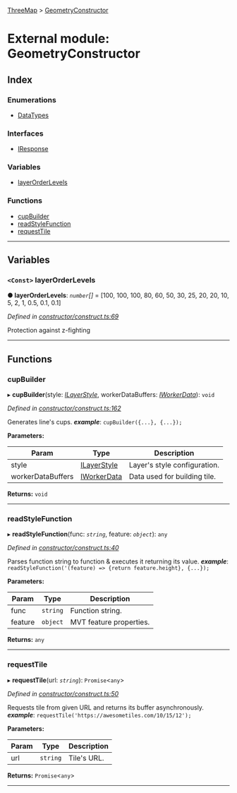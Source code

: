 [ThreeMap](../README.md) > [GeometryConstructor](../modules/geometryconstructor.md)

# External module: GeometryConstructor

## Index

### Enumerations

* [DataTypes](../enums/geometryconstructor.datatypes.md)

### Interfaces

* [IResponse](../interfaces/geometryconstructor.iresponse.md)

### Variables

* [layerOrderLevels](geometryconstructor.md#layerorderlevels)

### Functions

* [cupBuilder](geometryconstructor.md#cupbuilder)
* [readStyleFunction](geometryconstructor.md#readstylefunction)
* [requestTile](geometryconstructor.md#requesttile)

---

## Variables

<a id="layerorderlevels"></a>

### `<Const>` layerOrderLevels

**● layerOrderLevels**: *`number`[]* =  [100, 100, 100, 80, 60, 50, 30, 25, 20, 20, 10, 5, 2, 1, 0.5, 0.1, 0.1]

*Defined in [constructor/construct.ts:69](https://github.com/areknawo/Three-Map/blob/41e1f78/src/constructor/construct.ts#L69)*

Protection against z-fighting

___

## Functions

<a id="cupbuilder"></a>

###  cupBuilder

▸ **cupBuilder**(style: *[ILayerStyle](../interfaces/interfaces.ilayerstyle.md)*, workerDataBuffers: *[IWorkerData](../interfaces/interfaces.iworkerdata.md)*): `void`

*Defined in [constructor/construct.ts:162](https://github.com/areknawo/Three-Map/blob/41e1f78/src/constructor/construct.ts#L162)*

Generates line's cups.
*__example__*: `cupBuilder({...}, {...});`

**Parameters:**

| Param | Type | Description |
| ------ | ------ | ------ |
| style | [ILayerStyle](../interfaces/interfaces.ilayerstyle.md) |  Layer's style configuration. |
| workerDataBuffers | [IWorkerData](../interfaces/interfaces.iworkerdata.md) |  Data used for building tile. |

**Returns:** `void`

___
<a id="readstylefunction"></a>

###  readStyleFunction

▸ **readStyleFunction**(func: *`string`*, feature: *`object`*): `any`

*Defined in [constructor/construct.ts:40](https://github.com/areknawo/Three-Map/blob/41e1f78/src/constructor/construct.ts#L40)*

Parses function string to function & executes it returning its value.
*__example__*: `readStyleFunction('(feature) => {return feature.height}, {...});`

**Parameters:**

| Param | Type | Description |
| ------ | ------ | ------ |
| func | `string` |  Function string. |
| feature | `object` |  MVT feature properties. |

**Returns:** `any`

___
<a id="requesttile"></a>

###  requestTile

▸ **requestTile**(url: *`string`*): `Promise`<`any`>

*Defined in [constructor/construct.ts:50](https://github.com/areknawo/Three-Map/blob/41e1f78/src/constructor/construct.ts#L50)*

Requests tile from given URL and returns its buffer asynchronously.
*__example__*: `requestTile('https://awesometiles.com/10/15/12');`

**Parameters:**

| Param | Type | Description |
| ------ | ------ | ------ |
| url | `string` |  Tile's URL. |

**Returns:** `Promise`<`any`>

___


